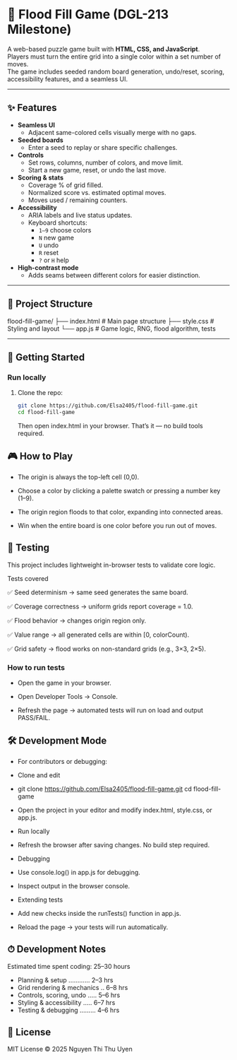 # 🎨 Flood Fill Game (DGL-213 Milestone)

A web-based puzzle game built with **HTML, CSS, and JavaScript**.  
Players must turn the entire grid into a single color within a set number of moves.  
The game includes seeded random board generation, undo/reset, scoring, accessibility features, and a seamless UI.

---

## ✨ Features

- **Seamless UI**
  - Adjacent same-colored cells visually merge with no gaps.
- **Seeded boards**
  - Enter a seed to replay or share specific challenges.
- **Controls**
  - Set rows, columns, number of colors, and move limit.
  - Start a new game, reset, or undo the last move.
- **Scoring & stats**
  - Coverage % of grid filled.
  - Normalized score vs. estimated optimal moves.
  - Moves used / remaining counters.
- **Accessibility**
  - ARIA labels and live status updates.
  - Keyboard shortcuts:
    - `1–9` choose colors
    - `N` new game
    - `U` undo
    - `R` reset
    - `?` or `H` help
- **High-contrast mode**
  - Adds seams between different colors for easier distinction.

---

## 📂 Project Structure

flood-fill-game/
├── index.html # Main page structure
├── style.css # Styling and layout
└── app.js # Game logic, RNG, flood algorithm, tests

---

## 🚀 Getting Started

### Run locally

1. Clone the repo:
   ```bash
   git clone https://github.com/Elsa2405/flood-fill-game.git
   cd flood-fill-game
   ```
   Then open index.html in your browser.
   That’s it — no build tools required.

## 🎮 How to Play

- The origin is always the top-left cell (0,0).

- Choose a color by clicking a palette swatch or pressing a number key (1–9).

- The origin region floods to that color, expanding into connected areas.

- Win when the entire board is one color before you run out of moves.

## 🧪 Testing

This project includes lightweight in-browser tests to validate core logic.

Tests covered

✅ Seed determinism → same seed generates the same board.

✅ Coverage correctness → uniform grids report coverage = 1.0.

✅ Flood behavior → changes origin region only.

✅ Value range → all generated cells are within [0, colorCount).

✅ Grid safety → flood works on non-standard grids (e.g., 3×3, 2×5).

### How to run tests

- Open the game in your browser.

- Open Developer Tools → Console.

- Refresh the page → automated tests will run on load and output PASS/FAIL.

## 🛠 Development Mode

- For contributors or debugging:

- Clone and edit

- git clone https://github.com/Elsa2405/flood-fill-game.git
  cd flood-fill-game

- Open the project in your editor and modify index.html, style.css, or app.js.

- Run locally
- Refresh the browser after saving changes. No build step required.

- Debugging

- Use console.log() in app.js for debugging.

- Inspect output in the browser console.

- Extending tests

- Add new checks inside the runTests() function in app.js.

- Reload the page → your tests will run automatically.

## ⏱ Development Notes

Estimated time spent coding: 25–30 hours

- Planning & setup ............ 2–3 hrs
- Grid rendering & mechanics .. 6–8 hrs
- Controls, scoring, undo ..... 5–6 hrs
- Styling & accessibility ..... 6–7 hrs
- Testing & debugging ......... 4–6 hrs

## 📜 License

MIT License © 2025 Nguyen Thi Thu Uyen
